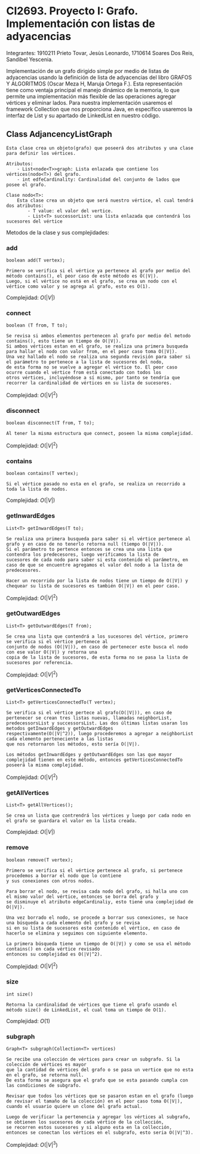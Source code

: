 # CI2693. Proyecto I: Grafo. Implementación con listas de adyacencias

Integrantes:
    1910211 Prieto Tovar, Jesùs Leonardo,
    1710614 Soares Dos Reis, Sandibel Yescenia.
    
Implementación de un grafo dirigido simple por medio de listas de adyacencias usando la definición de lista de adyacencias del libro GRAFOS Y ALGORITMOS (Oscar Meza H, Maruja Ortega F.). Esta representación tiene como ventaja principal el manejo dinámico de la memoria, lo que permite una implementación más flexible de las operaciones agregar vértices y eliminar lados.
Para nuestra implementación usaremos el framework Collection que nos proporciona Java, en específico usaremos la interfaz de List y su apartado de LinkedList en nuestro código.

## Class AdjancencyListGraph
    Esta clase crea un objeto(grafo) que poseerá dos atributos y una clase para definir los vértices.
    
    Atributos:
        - List<node<T>>graph: Lista enlazada que contiene los vértices(nodo<T>) del grafo.
        - int edfeCardinality: Cardinalidad del conjunto de lados que posee el grafo.
        
    Clase nodo<T>:
        Esta clase crea un objeto que será nuestro vértice, el cual tendrá dos atributos: 
            - T value: el valor del vertice.
            - List<T> successorList: una lista enlazada que contendrá los sucesores del vértice 

Metodos de la clase y sus complejidades:

### add
    boolean add(T vertex);
    
    Primero se verifica si el vértice ya pertenece al grafo por medio del método contains(), el peor caso de este método es O(|V|). 
    Luego, si el vértice no está en el grafo, se crea un nodo con el vértice como valor y se agrega al grafo, esto es O(1).

Complejidad: $O(|V|)$

### connect
    boolean (T from, T to);
    
    Se revisa si ambos elementos pertenecen al grafo por medio del metodo contains(), esto tiene un tiempo de O(|V|).
    Si ambos vértices estan en el grafo, se realiza una primera busqueda para hallar el nodo con valor from, en el peor caso toma O(|V|).
    Una vez hallado el nodo se realiza una segunda revisión para saber si el parámetro to pertenece a la lista de sucesores del nodo, 
    de esta forma no se vuelve a agregar el vértice to. El peor caso ocurre cuando el vértice from está conectado con todos los 
    otros vértices, incluyéndose a sí mismo, por tanto se tendría que recorrer la cardinalidad de vértices en su lista de sucesores.

Complejidad: $O(|V|^2)$

### disconnect
    boolean disconnect(T from, T to);
    
    Al tener la misma estructura que connect, poseen la misma complejidad.
Complejidad: $O(|V|^2)$

### contains
    boolean contains(T vertex);
    
    Si el vértice pasado no esta en el grafo, se realiza un recorrido a toda la lista de nodos.
Complejidad: $O(|V|)$

### getInwardEdges
    List<T> getInwardEdges(T to);
    
    Se realiza una primera busqueda para saber si el vértice pertenece al grafo y en caso de no tenerlo retorna null (tiempo O(|V|)).
    Si el parámetro to pertence entonces se crea una una lista que contendra los predecesores, luego verificamos la lista de 
    sucesores de cada nodo para saber si esta contenido el parámetro, en caso de que se encuentre agregamos el valor del nodo a la lista de predecesores. 
    
    Hacer un recorrido por la lista de nodos tiene un tiempo de O(|V|) y chequear su lista de sucesores es también O(|V|) en el peor caso.
Complejidad: $O(|V|^2)$

### getOutwardEdges
    List<T> getOutwardEdges(T from);
    
    Se crea una lista que contendrá a los sucesores del vértice, primero se verifica si el vértice pertenece al 
    conjunto de nodos (O(|V|)), en caso de pertenecer este busca el nodo con ese valor O(|V|) y retorna una 
    copia de la lista de sucesores, de esta forma no se pasa la lista de sucesores por referencia.
Complejidad: $O(|V|^2)$

### getVerticesConnectedTo
    List<T> getVerticesConnectedTo(T vertex);
    
    Se verifica si el vértice pertece al grafo(O(|V|)), en caso de pertenecer se crean tres listas nuevas, llamadas neighborList,
    predecessorsList y successorsList. Las dos últimas listas usaran los metodos getInwardEdges y getOutwardEdges 
    respectivamente(O(|V|^2)), luego procederemos a agregar a neighborList cada elemento perteneciente a las listas 
    que nos retornaron los métodos, esto sería O(|V|). 

    Los métodos getInwardEdges y getOutwardEdges son las que mayor complejidad tienen en este método, entonces getVerticesConnectedTo
    poseerá la misma complejidad.
Complejidad: $O(|V|^2)$

### getAllVertices
    List<T> getAllVertices();

    Se crea un lista que contrendrá los vértices y luego por cada nodo en el grafo se guardara el valor en la lista creada.
Complejidad: $O(|V|)$

### remove
    boolean remove(T vertex);
    
    Primero se verifica si el vértice pertenece al grafo, si pertenece procedemos a borrar el nodo que lo contiene 
    y sus conexiones con otros nodos.
    
    Para borrar el nodo, se revisa cada nodo del grafo, si halla uno con el mismo valor del vértice, entonces se borra del grafo y
    se disminuye el atributo edgeCardinaliy, esto tiene una complejidad de O(|V|).
    
    Una vez borrado el nodo, se procede a borrar sus conexiones, se hace una búsqueda a cada elemento del grafo y se revisa 
    si en su lista de sucesores este contenido el vértice, en caso de hacerlo se elimina y seguimos con siguiente elemento. 
    
    La primera búsqueda tiene un tiempo de O(|V|) y como se usa el método contains() en cada vértice revisado 
    entonces su complejidad es O(|V|^2). 
Complejidad: $O(|V|^2)$

### size
    int size()
    
    Retorna la cardinalidad de vértices que tiene el grafo usando el método size() de LinkedList, el cual toma un tiempo de O(1).
Complejidad: $O(1)$

### subgraph
    Graph<T> subgraph(Collection<T> vertices)

    Se recibe una colección de vértices para crear un subgrafo. Si la colección de vértices es mayor 
    que la cantidad de vértices del grafo o se pasa un vertice que no esta en el grafo, se retorna null.
    De esta forma se asegura que el grafo que se esta pasando cumpla con las condiciones de subgrafo.

    Revisar que todos los vértices que se pasaron estan en el grafo (luego de revisar el tamaño de la colección) en el peor caso toma O(|V|), 
    cuando el usuario quiere un clone del grafo actual.

    Luego de verificar la pertenencia y agregar los vértices al subgrafo, se obtienen los sucesores de cada vértice de la collección, 
    se recorren estos sucesores y si alguno esta en la collección, entonces se conectan los vértices en el subgrafo, esto seria O(|V|^3).

Complejidad: $O(|V|^3)$
